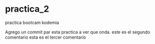 # practica_2
practica bootcam kodemia

Agrego un commit par esta practica a ver que onda. 
este es el segundo comentario 
esta es el tercer comentario 